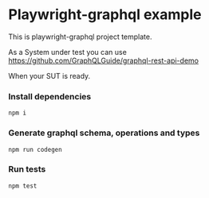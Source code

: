 # Playwright-graphql example
This is playwright-graphql project template.

As a System under test you can use https://github.com/GraphQLGuide/graphql-rest-api-demo

When your SUT is ready.

### Install dependencies
`npm i`

### Generate graphql schema, operations and types
`npm run codegen`

### Run tests
`npm test`

